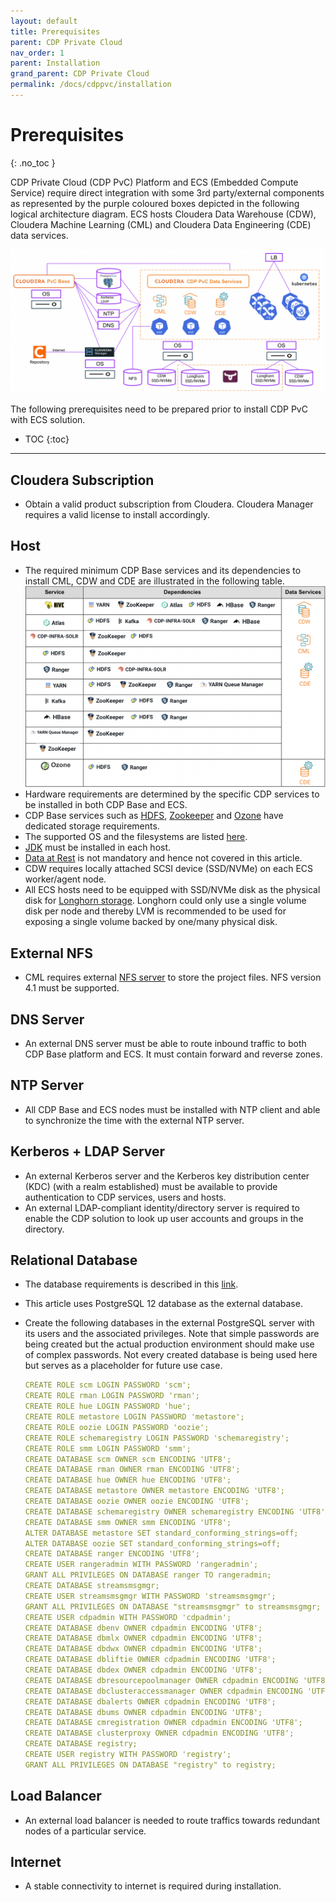 ```yaml
---
layout: default
title: Prerequisites
parent: CDP Private Cloud
nav_order: 1
parent: Installation
grand_parent: CDP Private Cloud
permalink: /docs/cdppvc/installation
---
```


# Prerequisites
{: .no_toc }

CDP Private Cloud (CDP PvC) Platform and ECS (Embedded Compute Service) require direct integration with some 3rd party/external components as represented by the purple coloured boxes depicted in the following logical architecture diagram. ECS hosts Cloudera Data Warehouse (CDW), Cloudera Machine Learning (CML) and Cloudera Data Engineering (CDE) data services.

![](../../assets/images/logical_arch.png)

The following prerequisites need to be prepared prior to install CDP PvC with ECS solution. 

- TOC
{:toc}

---

## Cloudera Subscription

- Obtain a valid product subscription from Cloudera. Cloudera Manager requires a valid license to install accordingly. 

## Host

- The required minimum CDP Base services and its dependencies to install CML, CDW and CDE are illustrated in the following table. ![](../../assets/images/base_svc_table1.png)
- Hardware requirements are determined by the specific CDP services to be installed in both CDP Base and ECS.
- CDP Base services such as [HDFS](https://docs.cloudera.com/cdp-private-cloud-upgrade/latest/release-guide/topics/cdpdc-hdfs.html), [Zookeeper](https://docs.cloudera.com/cdp-private-cloud-upgrade/latest/release-guide/topics/cdpdc-zookeeper.html) and [Ozone](https://docs.cloudera.com/cdp-private-cloud-upgrade/latest/release-guide/topics/cdpdc-ozone.html) have dedicated storage requirements.
- The supported OS and the filesystems are listed [here](https://docs.cloudera.com/cdp-private-cloud-base/7.1.7/installation/topics/cdpdc-os-requirements.html).
- [JDK](https://docs.cloudera.com/cdp-private-cloud-base/7.1.7/installation/topics/cdpdc-java-requirements.html) must be installed in each host.
- [Data at Rest](https://docs.cloudera.com/cdp-private-cloud-base/7.1.7/installation/topics/cdpdc-data-at-rest-encryption-requirements.html) is not mandatory and hence not covered in this article.
- CDW requires locally attached SCSI device (SSD/NVMe) on each ECS worker/agent node.
- All ECS hosts need to be equipped with SSD/NVMe disk as the physical disk for [Longhorn storage](https://longhorn.io/docs/1.2.4/best-practices/#minimum-recommended-hardware). Longhorn could only use a single volume disk per node and thereby LVM is recommended to be used for exposing a single volume backed by one/many physical disk. 

## External NFS

- CML requires external [NFS server](https://docs.cloudera.com/machine-learning/1.3.4/private-cloud-requirements/topics/ml-pvc-external-nfs-server.html) to store the project files. NFS version 4.1 must be supported.

## DNS Server

- An external DNS server must be able to route inbound traffic to both CDP Base platform and ECS. It must contain forward and reverse zones.

## NTP Server

- All CDP Base and ECS nodes must be installed with NTP client and able to synchronize the time with the external NTP server.

## Kerberos + LDAP Server

- An external Kerberos server and the Kerberos key distribution center (KDC) (with a realm established) must be available to provide authentication to CDP services, users and hosts.
- An external LDAP-compliant identity/directory server is required to enable the CDP solution to look up user accounts and groups in the directory.

## Relational Database

- The database requirements is described in this [link](https://docs.cloudera.com/cdp-private-cloud-base/7.1.7/installation/topics/cdpdc-database-requirements.html).
- This article uses PostgreSQL 12 database as the external database.
- Create the following databases in the external PostgreSQL server with its users and the associated privileges. Note that simple passwords are being created but the actual production environment should make use of complex passwords. Not every created database is being used here but serves as a placeholder for future use case.

  ```yaml
  CREATE ROLE scm LOGIN PASSWORD 'scm';
  CREATE ROLE rman LOGIN PASSWORD 'rman';
  CREATE ROLE hue LOGIN PASSWORD 'hue';
  CREATE ROLE metastore LOGIN PASSWORD 'metastore';
  CREATE ROLE oozie LOGIN PASSWORD 'oozie';
  CREATE ROLE schemaregistry LOGIN PASSWORD 'schemaregistry';
  CREATE ROLE smm LOGIN PASSWORD 'smm';
  CREATE DATABASE scm OWNER scm ENCODING 'UTF8';
  CREATE DATABASE rman OWNER rman ENCODING 'UTF8';
  CREATE DATABASE hue OWNER hue ENCODING 'UTF8';
  CREATE DATABASE metastore OWNER metastore ENCODING 'UTF8';
  CREATE DATABASE oozie OWNER oozie ENCODING 'UTF8';
  CREATE DATABASE schemaregistry OWNER schemaregistry ENCODING 'UTF8';
  CREATE DATABASE smm OWNER smm ENCODING 'UTF8';
  ALTER DATABASE metastore SET standard_conforming_strings=off;
  ALTER DATABASE oozie SET standard_conforming_strings=off;
  CREATE DATABASE ranger ENCODING 'UTF8';
  CREATE USER rangeradmin WITH PASSWORD 'rangeradmin';
  GRANT ALL PRIVILEGES ON DATABASE ranger TO rangeradmin;
  CREATE DATABASE streamsmsgmgr;
  CREATE USER streamsmsgmgr WITH PASSWORD 'streamsmsgmgr';
  GRANT ALL PRIVILEGES ON DATABASE "streamsmsgmgr" to streamsmsgmgr;
  CREATE USER cdpadmin WITH PASSWORD 'cdpadmin';
  CREATE DATABASE dbenv OWNER cdpadmin ENCODING 'UTF8';
  CREATE DATABASE dbmlx OWNER cdpadmin ENCODING 'UTF8';
  CREATE DATABASE dbdwx OWNER cdpadmin ENCODING 'UTF8';
  CREATE DATABASE dbliftie OWNER cdpadmin ENCODING 'UTF8';
  CREATE DATABASE dbdex OWNER cdpadmin ENCODING 'UTF8';
  CREATE DATABASE dbresourcepoolmanager OWNER cdpadmin ENCODING 'UTF8';
  CREATE DATABASE dbclusteraccessmanager OWNER cdpadmin ENCODING 'UTF8';
  CREATE DATABASE dbalerts OWNER cdpadmin ENCODING 'UTF8';
  CREATE DATABASE dbums OWNER cdpadmin ENCODING 'UTF8';
  CREATE DATABASE cmregistration OWNER cdpadmin ENCODING 'UTF8';
  CREATE DATABASE clusterproxy OWNER cdpadmin ENCODING 'UTF8';
  CREATE DATABASE registry;
  CREATE USER registry WITH PASSWORD 'registry';
  GRANT ALL PRIVILEGES ON DATABASE "registry" to registry;
  ```

## Load Balancer

- An external load balancer is needed to route traffics towards redundant nodes of a particular service.

## Internet

- A stable connectivity to internet is required during installation.

